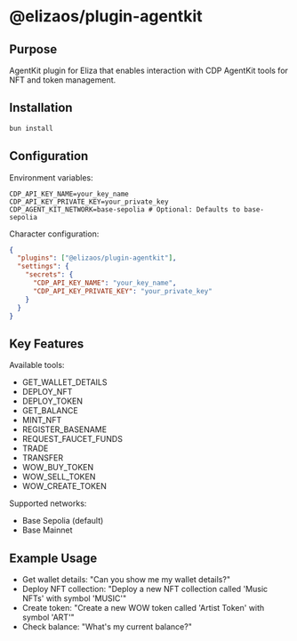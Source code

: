 # @elizaos/plugin-agentkit

## Purpose
AgentKit plugin for Eliza that enables interaction with CDP AgentKit tools for NFT and token management.

## Installation
```bash
bun install
```

## Configuration
Environment variables:
```env
CDP_API_KEY_NAME=your_key_name
CDP_API_KEY_PRIVATE_KEY=your_private_key
CDP_AGENT_KIT_NETWORK=base-sepolia # Optional: Defaults to base-sepolia
```

Character configuration:
```json
{
  "plugins": ["@elizaos/plugin-agentkit"],
  "settings": {
    "secrets": {
      "CDP_API_KEY_NAME": "your_key_name",
      "CDP_API_KEY_PRIVATE_KEY": "your_private_key"
    }
  }
}
```

## Key Features
Available tools:
- GET_WALLET_DETAILS
- DEPLOY_NFT
- DEPLOY_TOKEN
- GET_BALANCE
- MINT_NFT
- REGISTER_BASENAME
- REQUEST_FAUCET_FUNDS
- TRADE
- TRANSFER
- WOW_BUY_TOKEN
- WOW_SELL_TOKEN
- WOW_CREATE_TOKEN

Supported networks:
- Base Sepolia (default)
- Base Mainnet

## Example Usage
- Get wallet details: "Can you show me my wallet details?"
- Deploy NFT collection: "Deploy a new NFT collection called 'Music NFTs' with symbol 'MUSIC'"
- Create token: "Create a new WOW token called 'Artist Token' with symbol 'ART'"
- Check balance: "What's my current balance?"
